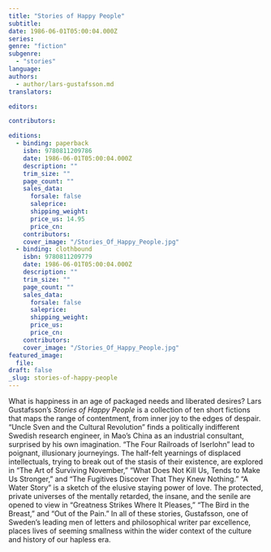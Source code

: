 ```yaml
---
title: "Stories of Happy People"
subtitle:
date: 1986-06-01T05:00:04.000Z
series:
genre: "fiction"
subgenre:
  - "stories"
language:
authors:
  - author/lars-gustafsson.md
translators:

editors:

contributors:

editions:
  - binding: paperback
    isbn: 9780811209786
    date: 1986-06-01T05:00:04.000Z
    description: ""
    trim_size: ""
    page_count: ""
    sales_data:
      forsale: false
      saleprice:
      shipping_weight:
      price_us: 14.95
      price_cn:
    contributors:
    cover_image: "/Stories_Of_Happy_People.jpg"
  - binding: clothbound
    isbn: 9780811209779
    date: 1986-06-01T05:00:04.000Z
    description: ""
    trim_size: ""
    page_count: ""
    sales_data:
      forsale: false
      saleprice:
      shipping_weight:
      price_us:
      price_cn:
    contributors:
    cover_image: "/Stories_Of_Happy_People.jpg"
featured_image:
  file:
draft: false
_slug: stories-of-happy-people
---
```


What is happiness in an age of packaged needs and liberated desires? Lars Gustafsson’s _Stories of Happy People_ is a collection of ten short fictions that maps the range of contentment, from inner joy to the edges of despair. “Uncle Sven and the Cultural Revolution” finds a politically indifferent Swedish research engineer, in Mao’s China as an industrial consultant, surprised by his own imagination. “The Four Railroads of Iserlohn” lead to poignant, illusionary journeyings. The half-felt yearnings of displaced intellectuals, trying to break out of the stasis of their existence, are explored in “The Art of Surviving November,” “What Does Not Kill Us, Tends to Make Us Stronger,” and “The Fugitives Discover That They Knew Nothing.” “A Water Story” is a sketch of the elusive staying power of love. The protected, private universes of the mentally retarded, the insane, and the senile are opened to view in “Greatness Strikes Where It Pleases,” “The Bird in the Breast,” and “Out of the Pain.” In all of these stories, Gustafsson, one of Sweden’s leading men of letters and philosophical writer par excellence, places lives of seeming smallness within the wider context of the culture and history of our hapless era.

